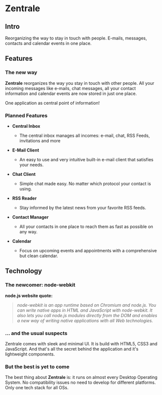 # Zentrale

## Intro

Reorganizing the way to stay in touch with people. E-mails, messages, contacts and calendar events in one place.

## Features
### The new way

**Zentrale** reorganizes the way you stay in touch with other people. All your incoming messages like e-mails, chat messages, all your contact information and calendar events are now stored in just one place.

One application as central point of information!

### Planned Features

- **Central Inbox**
	- The central inbox manages all incomes: e-mail, chat, RSS Feeds, invitations and more

- **E-Mail Client**
	- An easy to use and very intuitive built-in e-mail client that satisfies your needs.

- **Chat Client**
	- Simple chat made easy. No matter which protocol your contact is using.

- **RSS Reader**
	- Stay informed by the latest news from your favorite RSS feeds.

- **Contact Manager**
	- All your contacts in one place to reach them as fast as possible on any way.

- **Calendar**
	- Focus on upcoming events and appointments with a comprehensive but clean calendar.


## Technology

### The newcomer: node-webkit

**node.js website quote:**
> *node-webkit is an app runtime based on Chromium and node.js. You can write native apps in HTML and JavaScript with node-webkit. It also lets you call node.js modules directly from the DOM and enables a new way of writing native applications with all Web technologies.*

### ... and the usual suspects

Zentrale comes with sleek and minimal UI. It is build with HTML5, CSS3 and JavaScript. And that's all the secret behind the application and it's lightweight components.

### But the best is yet to come

The best thing about **Zentrale** is: it runs on almost every Desktop Operating System. No compatibility issues no need to develop for different platforms. Only one tech stack for all OSs.
